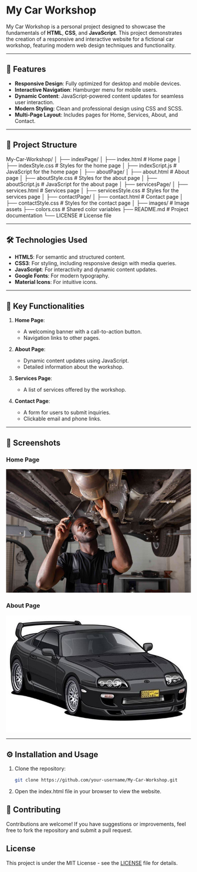 # My Car Workshop

My Car Workshop is a personal project designed to showcase the fundamentals of **HTML**, **CSS**, and **JavaScript**. This project demonstrates the creation of a responsive and interactive website for a fictional car workshop, featuring modern web design techniques and functionality.

---

## 🚀 Features

- **Responsive Design**: Fully optimized for desktop and mobile devices.
- **Interactive Navigation**: Hamburger menu for mobile users.
- **Dynamic Content**: JavaScript-powered content updates for seamless user interaction.
- **Modern Styling**: Clean and professional design using CSS and SCSS.
- **Multi-Page Layout**: Includes pages for Home, Services, About, and Contact.

---

## 📂 Project Structure

My-Car-Workshop/ │ ├── indexPage/ │ ├── index.html # Home page │ ├── indexStyle.css # Styles for the home page │ ├── indexScript.js # JavaScript for the home page │ ├── aboutPage/ │ ├── about.html # About page │ ├── aboutStyle.css # Styles for the about page │ ├── aboutScript.js # JavaScript for the about page │ ├── servicesPage/ │ ├── services.html # Services page │ ├── servicesStyle.css # Styles for the services page │ ├── contactPage/ │ ├── contact.html # Contact page │ ├── contactStyle.css # Styles for the contact page │ ├── images/ # Image assets ├── colors.css # Shared color variables ├── README.md # Project documentation └── LICENSE # License file

---

## 🛠️ Technologies Used

- **HTML5**: For semantic and structured content.
- **CSS3**: For styling, including responsive design with media queries.
- **JavaScript**: For interactivity and dynamic content updates.
- **Google Fonts**: For modern typography.
- **Material Icons**: For intuitive icons.

---

## 🌟 Key Functionalities

1. **Home Page**:
   - A welcoming banner with a call-to-action button.
   - Navigation links to other pages.

2. **About Page**:
   - Dynamic content updates using JavaScript.
   - Detailed information about the workshop.

3. **Services Page**:
   - A list of services offered by the workshop.

4. **Contact Page**:
   - A form for users to submit inquiries.
   - Clickable email and phone links.

---

## 📸 Screenshots

### Home Page
![Home Page](images/mechanic1.jpg)

### About Page
![About Page](images/contact.jpg)

---

## ⚙️ Installation and Usage

1. Clone the repository:
   ```bash
   git clone https://github.com/your-username/My-Car-Workshop.git
2. Open the index.html file in your browser to view the website.

## 🤝 Contributing
Contributions are welcome! If you have suggestions or improvements, feel free to fork the repository and submit a pull request.

## License
This project is under the MIT License - see the [LICENSE](./LICENSE) file for details.